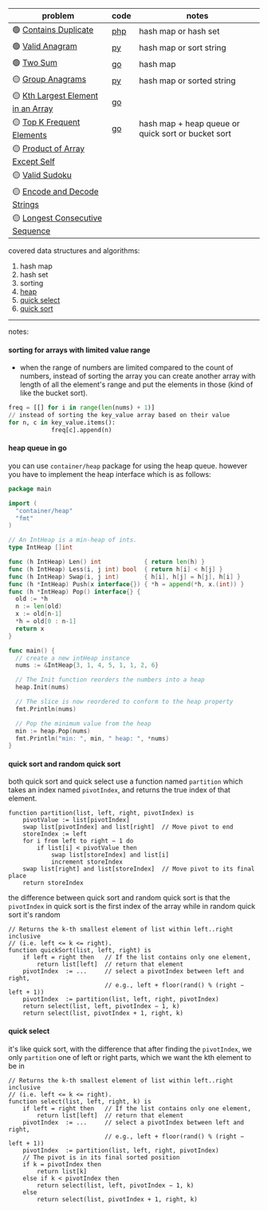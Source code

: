 | problem                                                                                              | code                                                                                                | notes                                              |
|------------------------------------------------------------------------------------------------------|-----------------------------------------------------------------------------------------------------|----------------------------------------------------|
| 🟢 [Contains Duplicate](https://leetcode.com/problems/contains-duplicate/)                           | [php](https://github.com/shayansm2/leetcodeSolutions/blob/main/src/easy/ContainsDuplicate.php)      | hash map or hash set                               |
| 🟢 [Valid Anagram](https://leetcode.com/problems/valid-anagram/)                                     | [py](https://github.com/shayansm2/leetcodeSolutions/blob/main/src/easy/ValidAnagram.py)             | hash map or sort string                            |
| 🟢 [Two Sum](https://leetcode.com/problems/two-sum/)                                                 | [go](https://github.com/shayansm2/leetcodeSolutions/blob/main/src/easy/TwoSum.go)                   | hash map                                           |
| 🟡 [Group Anagrams](https://leetcode.com/problems/group-anagrams/)                                   | [py](https://github.com/shayansm2/leetcodeSolutions/blob/main/src/medium/GroupAnagrams.py)          | hash map or sorted string                          |
| 🟡 [Kth Largest Element in an Array](https://leetcode.com/problems/kth-largest-element-in-an-array/) | [go](https://github.com/shayansm2/leetcodeSolutions/blob/main/src/medium/KthLargestElementArray.go) ||
| 🟡 [Top K Frequent Elements](https://leetcode.com/problems/top-k-frequent-elements/)                 | [go](https://github.com/shayansm2/leetcodeSolutions/blob/main/src/medium/TopKFrequentElements.go)   | hash map + heap queue or quick sort or bucket sort |
| 🟡 [Product of Array Except Self](https://leetcode.com/problems/product-of-array-except-self/)       |||
| 🟡 [Valid Sudoku](https://leetcode.com/problems/valid-sudoku/)                                       |||
| 🟡 [Encode and Decode Strings](https://leetcode.com/problems/encode-and-decode-strings/)             |||
| 🟡 [Longest Consecutive Sequence](https://leetcode.com/problems/longest-consecutive-sequence/)       |||

covered data structures and algorithms:

1. hash map
2. hash set
3. sorting
4. [heap](https://en.wikipedia.org/wiki/Heap_(data_structure))
5. [quick select](https://en.wikipedia.org/wiki/Quickselect)
6. [quick sort](https://visualgo.net/en/sorting)

---

notes:

#### sorting for arrays with limited value range

- when the range of numbers are limited compared to the count of numbers, instead of sorting the array you can create
  another array with length of all the element's range and put the elements in those (kind of like the bucket sort).

```python
freq = [[] for i in range(len(nums) + 1)]
// instead of sorting the key_value array based on their value
for n, c in key_value.items():
            freq[c].append(n)
```

#### heap queue in go

you can use `container/heap` package for using the heap queue. however you have to implement the heap interface which is
as follows:

```go
package main

import (
  "container/heap"
  "fmt"
)

// An IntHeap is a min-heap of ints.
type IntHeap []int

func (h IntHeap) Len() int            { return len(h) }
func (h IntHeap) Less(i, j int) bool  { return h[i] < h[j] }
func (h IntHeap) Swap(i, j int)       { h[i], h[j] = h[j], h[i] }
func (h *IntHeap) Push(x interface{}) { *h = append(*h, x.(int)) }
func (h *IntHeap) Pop() interface{} {
  old := *h
  n := len(old)
  x := old[n-1]
  *h = old[0 : n-1]
  return x
}

func main() {
  // create a new intHeap instance
  nums := &IntHeap{3, 1, 4, 5, 1, 1, 2, 6}

  // The Init function reorders the numbers into a heap
  heap.Init(nums)

  // The slice is now reordered to conform to the heap property
  fmt.Println(nums)

  // Pop the minimum value from the heap
  min := heap.Pop(nums)
  fmt.Println("min: ", min, " heap: ", *nums)
}

```

#### quick sort and random quick sort

both quick sort and quick select use a function named `partition` which takes an index named `pivotIndex`, and returns
the true index of that element.

```
function partition(list, left, right, pivotIndex) is
    pivotValue := list[pivotIndex]
    swap list[pivotIndex] and list[right]  // Move pivot to end
    storeIndex := left
    for i from left to right − 1 do
        if list[i] < pivotValue then
            swap list[storeIndex] and list[i]
            increment storeIndex
    swap list[right] and list[storeIndex]  // Move pivot to its final place
    return storeIndex
```

the difference between quick sort and random quick sort is that the `pivotIndex` in quick sort is the first index of the
array while in random quick sort it's random

```
// Returns the k-th smallest element of list within left..right inclusive
// (i.e. left <= k <= right).
function quickSort(list, left, right) is
    if left = right then   // If the list contains only one element,
        return list[left]  // return that element
    pivotIndex  := ...     // select a pivotIndex between left and right,
                           // e.g., left + floor(rand() % (right − left + 1))
    pivotIndex  := partition(list, left, right, pivotIndex)
    return select(list, left, pivotIndex − 1, k)
    return select(list, pivotIndex + 1, right, k) 
```

#### quick select

it's like quick sort, with the difference that after finding the `pivotIndex`, we only `partition` one of left or right
parts, which we want the kth element to be in

```
// Returns the k-th smallest element of list within left..right inclusive
// (i.e. left <= k <= right).
function select(list, left, right, k) is
    if left = right then   // If the list contains only one element,
        return list[left]  // return that element
    pivotIndex  := ...     // select a pivotIndex between left and right,
                           // e.g., left + floor(rand() % (right − left + 1))
    pivotIndex  := partition(list, left, right, pivotIndex)
    // The pivot is in its final sorted position
    if k = pivotIndex then
        return list[k]
    else if k < pivotIndex then
        return select(list, left, pivotIndex − 1, k)
    else
        return select(list, pivotIndex + 1, right, k) 
```